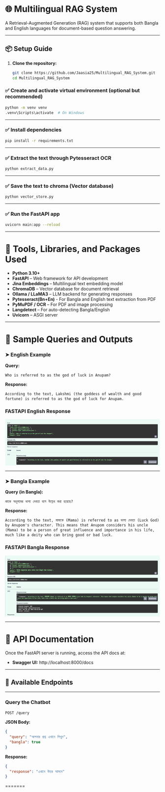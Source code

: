 # 🌐 Multilingual RAG System

A Retrieval-Augmented Generation (RAG) system that supports both Bangla and English languages for document-based question answering.

---

## 📦 Setup Guide

1. **Clone the repository:**

   ```bash
   git clone https://github.com/Jaasia25/Multilingual_RAG_System.git
   cd Multilingual_RAG_System


### ✅ Create and activate virtual environment (optional but recommended)

```bash
python -m venv venv
.venv\Scripts\activate  # On Windows
```

---

### ✅ Install dependencies

```bash
pip install -r requirements.txt
```

---

### ✅ Extract the text through Pytesseract OCR

```bash
python extract_data.py
```
---

### ✅ Save the text to chroma (Vector database)

```bash
python vector_store.py
```

---

### ✅ Run the FastAPI app

```bash
uvicorn main:app --reload
```

---

# 🧰 Tools, Libraries, and Packages Used

- **Python 3.10+**
- **FastAPI** – Web framework for API development
- **Jina Embeddings** – Multilingual text embedding model
- **ChromaDB** – Vector database for document retrieval
- **Ollama / LLaMA3** – LLM backend for generating responses
- **Pytesseract(Bn+En)** - For Bangla and English text extraction from PDF
- **PyMuPDF / OCR** – For PDF and image processing
- **Langdetect** – For auto-detecting Bangla/English
- **Uvicorn** – ASGI server

---

# 💬 Sample Queries and Outputs

### ➤ English Example

**Query:**

```text
Who is referred to as the god of luck in Anupam?
```

**Response:**

```text
According to the text, Lakshmi (the goddess of wealth and good fortune) is referred to as the god of luck for Anupam.
```

### FASTAPI English Response

![English Response](readme_images/10ms2.png)



---

### ➤ Bangla Example

**Query (in Bangla):**

```text
কাকে অনুপমের ভাগ্য দেবতা বলে উল্লেখ করা হয়েছে?
```

**Response:**

```text
According to the text, মামাকে (Mama) is referred to as ভাগ্য দেবতা (Luck God) by Anupom's character. This means that Anupom considers his uncle (Mama) to be a person of great influence and importance in his life, much like a deity who can bring good or bad luck.
```

### FASTAPI Bangla Response

![Bangla Response](readme_images/10ms1.png)


---

# 🔌 API Documentation

Once the FastAPI server is running, access the API docs at:

- **Swagger UI:** http://localhost:8000/docs  

---

## 📍 Available Endpoints



---

### Query the Chatbot

```http
POST /query
```

**JSON Body:**

```json
{
  "query": "আপনার প্রশ্ন এখানে লিখুন",
  "bangla": true
}
```

**Response:**

```json
{
  "response": "এখানে উত্তর আসবে"
}
```
=======
